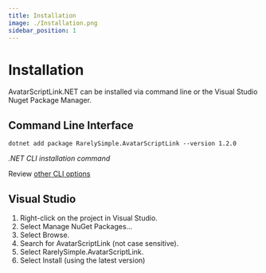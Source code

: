 ```yaml
---
title: Installation
image: ./Installation.png
sidebar_position: 1
---
```


# Installation

AvatarScriptLink.NET can be installed via command line or the Visual Studio Nuget Package Manager.

## Command Line Interface
```
dotnet add package RarelySimple.AvatarScriptLink --version 1.2.0
```
*.NET CLI installation command*

Review [other CLI options](https://www.nuget.org/packages/RarelySimple.AvatarScriptLink)

## Visual Studio

1. Right-click on the project in Visual Studio.
2. Select Manage NuGet Packages...
3. Select Browse.
4. Search for AvatarScriptLink (not case sensitive).
5. Select RarelySimple.AvatarScriptLink.
6. Select Install (using the latest version)
